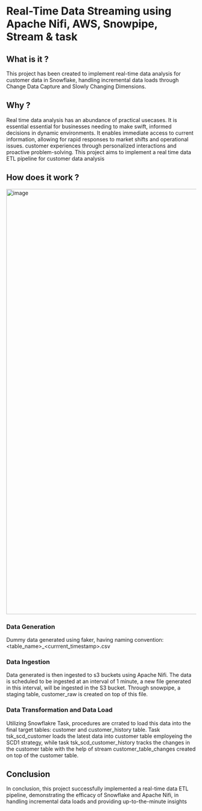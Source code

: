  # Real-Time Data Streaming using Apache Nifi, AWS, Snowpipe, Stream & task
 ## What is it ?
This project has been created to implement real-time data analysis for customer data in Snowflake, handling incremental data loads through Change Data Capture and Slowly Changing Dimensions.

## Why ?
Real time data analysis has an abundance of practical usecases. It is essential essential for businesses needing to make swift, informed decisions in dynamic environments. It enables immediate access to current information, allowing for rapid responses to market shifts and operational issues. customer experiences through personalized interactions and proactive problem-solving. This project aims to implement a real time data ETL pipeline for customer data analysis


## How does it work ?

<img width="1126" alt="image" src="https://github.com/user-attachments/assets/d6007227-113c-418b-86cd-834d95a7daba" />

### Data Generation

Dummy data generated using faker, having naming convention: <table_name>_<currrent_timestamp>.csv

### Data Ingestion

Data generated is then ingested to s3 buckets using Apache Nifi. The data is scheduled to be ingested at an interval of 1 minute, a new file generated in this interval, will be ingested in the S3 bucket. Through snowpipe, a staging table, customer_raw is created on top of this file.

### Data Transformation and Data Load
Utilizing Snowflakre Task, procedures are crrated to load this data into the final target tables: customer and customer_history table. Task tsk_scd_customer loads the latest data into customer table employeing the SCD1 strategy, while task tsk_scd_customer_history tracks the changes in the customer table with the help of stream customer_table_changes created on top of the customer table. 

## Conclusion
In conclusion, this project successfully implemented a real-time data ETL pipeline, demonstrating the efficacy of Snowflake and Apache Nifi, in handling incremental data loads and providing up-to-the-minute insights





